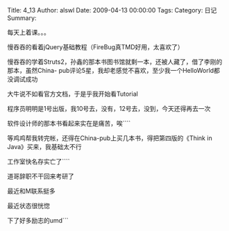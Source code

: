 Title: 4_13
Author: alswl
Date: 2009-04-13 00:00:00
Tags: 
Category: 日记
Summary: 

每天上着课。。。

慢吞吞的看着jQuery基础教程（FireBug真TMD好用，太喜欢了）

慢吞吞的学着Struts2，孙鑫的那本书图书馆就剩一本，还被人藏了，借了李刚的那本，虽然China-
pub评论5星，我却老感觉不喜欢，至少我一个HelloWorld都没调试成功

大牛说不如看官方文档，于是乎我开始看Tutorial

程序员明明是1号出版，我10号去，没有，12号去，没到，今天还得再去一次

软件设计师的那本书看起来实在是痛苦，唉````

等鸡鸡帮我转完帐，还得在China-pub上买几本书，得把第四版的《Think in Java》买来，我基础太不行

工作室快名存实亡了````

道哥辞职不干回来考研了

最近和M联系挺多

最近状态很恍惚

下了好多励志的umd```


